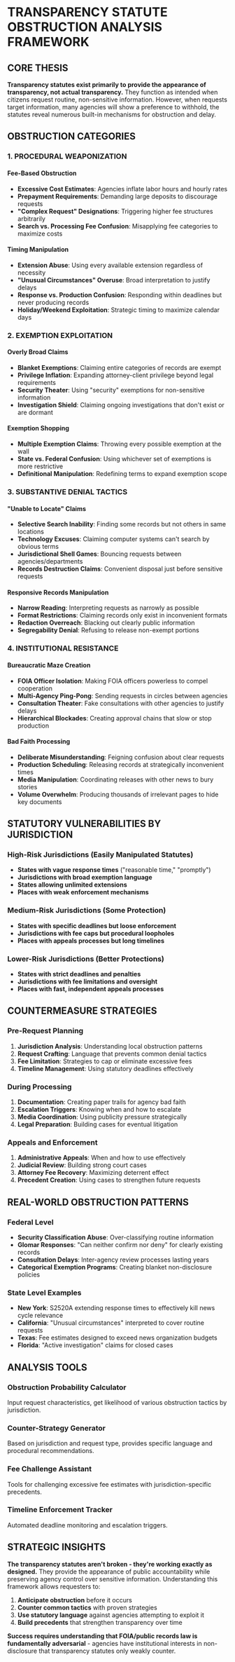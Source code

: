 # TRANSPARENCY STATUTE OBSTRUCTION ANALYSIS FRAMEWORK

## CORE THESIS
**Transparency statutes exist primarily to provide the appearance of transparency, not actual transparency.** They function as intended when citizens request routine, non-sensitive information. However, when requests target information, many agencies will show a preference to withhold, the statutes reveal numerous built-in mechanisms for obstruction and delay.

## OBSTRUCTION CATEGORIES

### **1. PROCEDURAL WEAPONIZATION**

#### **Fee-Based Obstruction**
- **Excessive Cost Estimates**: Agencies inflate labor hours and hourly rates
- **Prepayment Requirements**: Demanding large deposits to discourage requests
- **"Complex Request" Designations**: Triggering higher fee structures arbitrarily
- **Search vs. Processing Fee Confusion**: Misapplying fee categories to maximize costs

#### **Timing Manipulation**
- **Extension Abuse**: Using every available extension regardless of necessity
- **"Unusual Circumstances" Overuse**: Broad interpretation to justify delays
- **Response vs. Production Confusion**: Responding within deadlines but never producing records
- **Holiday/Weekend Exploitation**: Strategic timing to maximize calendar days

### **2. EXEMPTION EXPLOITATION**

#### **Overly Broad Claims**
- **Blanket Exemptions**: Claiming entire categories of records are exempt
- **Privilege Inflation**: Expanding attorney-client privilege beyond legal requirements
- **Security Theater**: Using "security" exemptions for non-sensitive information
- **Investigation Shield**: Claiming ongoing investigations that don't exist or are dormant

#### **Exemption Shopping**
- **Multiple Exemption Claims**: Throwing every possible exemption at the wall
- **State vs. Federal Confusion**: Using whichever set of exemptions is more restrictive
- **Definitional Manipulation**: Redefining terms to expand exemption scope

### **3. SUBSTANTIVE DENIAL TACTICS**

#### **"Unable to Locate" Claims**
- **Selective Search Inability**: Finding some records but not others in same locations
- **Technology Excuses**: Claiming computer systems can't search by obvious terms
- **Jurisdictional Shell Games**: Bouncing requests between agencies/departments
- **Records Destruction Claims**: Convenient disposal just before sensitive requests

#### **Responsive Records Manipulation**
- **Narrow Reading**: Interpreting requests as narrowly as possible
- **Format Restrictions**: Claiming records only exist in inconvenient formats
- **Redaction Overreach**: Blacking out clearly public information
- **Segregability Denial**: Refusing to release non-exempt portions

### **4. INSTITUTIONAL RESISTANCE**

#### **Bureaucratic Maze Creation**
- **FOIA Officer Isolation**: Making FOIA officers powerless to compel cooperation
- **Multi-Agency Ping-Pong**: Sending requests in circles between agencies
- **Consultation Theater**: Fake consultations with other agencies to justify delays
- **Hierarchical Blockades**: Creating approval chains that slow or stop production

#### **Bad Faith Processing**
- **Deliberate Misunderstanding**: Feigning confusion about clear requests
- **Production Scheduling**: Releasing records at strategically inconvenient times
- **Media Manipulation**: Coordinating releases with other news to bury stories
- **Volume Overwhelm**: Producing thousands of irrelevant pages to hide key documents

## STATUTORY VULNERABILITIES BY JURISDICTION

### **High-Risk Jurisdictions** (Easily Manipulated Statutes)
- **States with vague response times** ("reasonable time," "promptly")
- **Jurisdictions with broad exemption language**
- **States allowing unlimited extensions**
- **Places with weak enforcement mechanisms**

### **Medium-Risk Jurisdictions** (Some Protection)
- **States with specific deadlines but loose enforcement**
- **Jurisdictions with fee caps but procedural loopholes**
- **Places with appeals processes but long timelines**

### **Lower-Risk Jurisdictions** (Better Protections)
- **States with strict deadlines and penalties**
- **Jurisdictions with fee limitations and oversight**
- **Places with fast, independent appeals processes**

## COUNTERMEASURE STRATEGIES

### **Pre-Request Planning**
1. **Jurisdiction Analysis**: Understanding local obstruction patterns
2. **Request Crafting**: Language that prevents common denial tactics
3. **Fee Limitation**: Strategies to cap or eliminate excessive fees
4. **Timeline Management**: Using statutory deadlines effectively

### **During Processing**
1. **Documentation**: Creating paper trails for agency bad faith
2. **Escalation Triggers**: Knowing when and how to escalate
3. **Media Coordination**: Using publicity pressure strategically
4. **Legal Preparation**: Building cases for eventual litigation

### **Appeals and Enforcement**
1. **Administrative Appeals**: When and how to use effectively
2. **Judicial Review**: Building strong court cases
3. **Attorney Fee Recovery**: Maximizing deterrent effect
4. **Precedent Creation**: Using cases to strengthen future requests

## REAL-WORLD OBSTRUCTION PATTERNS

### **Federal Level**
- **Security Classification Abuse**: Over-classifying routine information
- **Glomar Responses**: "Can neither confirm nor deny" for clearly existing records
- **Consultation Delays**: Inter-agency review processes lasting years
- **Categorical Exemption Programs**: Creating blanket non-disclosure policies

### **State Level Examples**
- **New York**: S2520A extending response times to effectively kill news cycle relevance
- **California**: "Unusual circumstances" interpreted to cover routine requests
- **Texas**: Fee estimates designed to exceed news organization budgets
- **Florida**: "Active investigation" claims for closed cases

## ANALYSIS TOOLS

### **Obstruction Probability Calculator**
Input request characteristics, get likelihood of various obstruction tactics by jurisdiction.

### **Counter-Strategy Generator**
Based on jurisdiction and request type, provides specific language and procedural recommendations.

### **Fee Challenge Assistant**
Tools for challenging excessive fee estimates with jurisdiction-specific precedents.

### **Timeline Enforcement Tracker**
Automated deadline monitoring and escalation triggers.

## STRATEGIC INSIGHTS

**The transparency statutes aren't broken - they're working exactly as designed.** They provide the appearance of public accountability while preserving agency control over sensitive information. Understanding this framework allows requesters to:

1. **Anticipate obstruction** before it occurs
2. **Counter common tactics** with proven strategies
3. **Use statutory language** against agencies attempting to exploit it
4. **Build precedents** that strengthen transparency over time

**Success requires understanding that FOIA/public records law is fundamentally adversarial** - agencies have institutional interests in non-disclosure that transparency statutes only weakly counter.